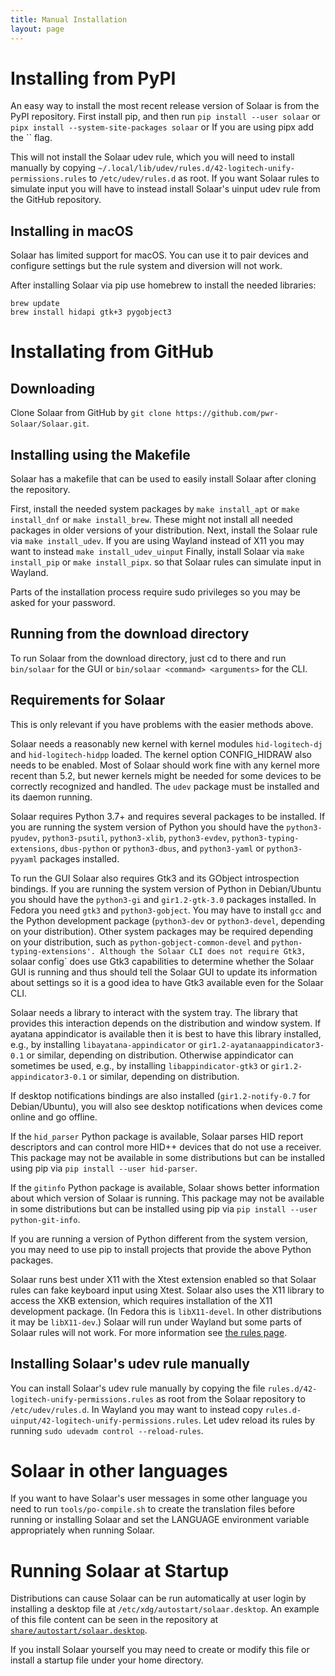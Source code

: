 ```yaml
---
title: Manual Installation
layout: page
---
```


# Installing from PyPI

An easy way to install the most recent release version of Solaar is from the PyPI repository.
First install pip, and then run
`pip install --user solaar` or `pipx install --system-site-packages solaar` or
If you are using pipx add the `` flag.

This will not install the Solaar udev rule, which you will need to install manually by copying
`~/.local/lib/udev/rules.d/42-logitech-unify-permissions.rules`
to `/etc/udev/rules.d` as root.
If you want Solaar rules to simulate input you will have to instead install Solaar's uinput udev rule
from the GitHub repository.

## Installing in macOS

Solaar has limited support for macOS. You can use it to pair devices and configure settings
but the rule system and diversion will not work.

After installing Solaar via pip use homebrew to install the needed libraries:
```
brew update
brew install hidapi gtk+3 pygobject3
```

# Installating from GitHub

## Downloading

Clone Solaar from GitHub by `git clone https://github.com/pwr-Solaar/Solaar.git`.

## Installing using the Makefile

Solaar has a makefile that can be used to easily install Solaar after cloning the repository.

First, install the needed system packages by `make install_apt`
or `make install_dnf` or `make install_brew`.
These might not install all needed packages in older versions of your distribution.
Next, install the Solaar rule via `make install_udev`.
If you are using Wayland instead of X11 you may want to instead `make install_udev_uinput`
Finally, install Solaar via `make install_pip` or `make install_pipx`.
so that Solaar rules can simulate input in Wayland.

Parts of the installation process require sudo privileges so you may be asked for your password.

## Running from the download directory

To run Solaar from the download directory, just cd to there and run `bin/solaar` for the GUI
or `bin/solaar <command> <arguments>` for the CLI.

## Requirements for Solaar

This is only relevant if you have problems with the easier methods above.

Solaar needs a reasonably new kernel with kernel modules `hid-logitech-dj` and `hid-logitech-hidpp` loaded.
The kernel option CONFIG_HIDRAW also needs to be enabled.
Most of Solaar should work fine with any kernel more recent than 5.2,
but newer kernels might be needed for some devices to be correctly recognized and handled.
The `udev` package must be installed and its daemon running.

Solaar requires Python 3.7+ and requires several packages to be installed.
If you are running the system version of Python you should have the
`python3-pyudev`, `python3-psutil`, `python3-xlib`, `python3-evdev`, `python3-typing-extensions`, `dbus-python`
or `python3-dbus`, and `python3-yaml` or `python3-pyyaml` packages installed.

To run the GUI Solaar also requires Gtk3 and its GObject introspection bindings.
If you are running the system version of Python in Debian/Ubuntu you should have the
`python3-gi` and `gir1.2-gtk-3.0` packages installed.
In Fedora you need `gtk3` and `python3-gobject`.
You may have to install `gcc` and the Python development package (`python3-dev` or `python3-devel`,
depending on your distribution).
Other system packages may be required depending on your distribution, such as `python-gobject-common-devel` and `python-typing-extensions'.
Although the Solaar CLI does not require Gtk3,
`solaar config` does use Gtk3 capabilities to determine whether the Solaar GUI is running
and thus should tell the Solaar GUI to update its information about settings
so it is a good idea to have Gtk3 available even for the Solaar CLI.

Solaar needs a library to interact with the system tray.
The library that provides this interaction depends on the distribution and window system.
If ayatana appindicator is available then it is best to have this library installed,
e.g., by installing `libayatana-appindicator` or `gir1.2-ayatanaappindicator3-0.1` or similar,
depending on distribution.
Otherwise appindicator can sometimes be used,
e.g., by installing `libappindicator-gtk3` or `gir1.2-appindicator3-0.1` or similar,
depending on distribution.

If desktop notifications bindings are also installed
(`gir1.2-notify-0.7` for Debian/Ubuntu),
you will also see desktop notifications when devices come online and go offline.

If the `hid_parser` Python package is available, Solaar parses HID report descriptors
and can control more HID++ devices that do not use a receiver.
This package may not be available in some distributions but can be installed using pip
via `pip install --user hid-parser`.

If the `gitinfo` Python package is available, Solaar shows better information
about which version of Solaar is running.
This package may not be available in some distributions but can be installed using pip
via `pip install --user python-git-info`.

If you are running a version of Python different from the system version,
you may need to use pip to install projects that provide the above Python packages.

Solaar runs best under X11 with the Xtest extension enabled so that Solaar rules can fake keyboard input using Xtest.
Solaar also uses the X11 library to access the XKB extension,
which requires installation of the X11 development package.
(In Fedora this is `libX11-devel`.  In other distributions it may be `libX11-dev`.)
Solaar will run under Wayland but some parts of Solaar rules will not work.
For more information see [the rules page](https://pwr-solaar.github.io/Solaar/rules).

## Installing Solaar's udev rule manually

You can install Solaar's udev rule manually by copying the file
`rules.d/42-logitech-unify-permissions.rules`
as root from the Solaar repository to `/etc/udev/rules.d`.
In Wayland you may want to instead copy
`rules.d-uinput/42-logitech-unify-permissions.rules`.
Let udev reload its rules by running `sudo udevadm control --reload-rules`.

# Solaar in other languages

If you want to have Solaar's user messages in some other language you need to run
`tools/po-compile.sh` to create the translation files before running or installing Solaar
and set the LANGUAGE environment variable appropriately when running Solaar.

# Running Solaar at Startup

Distributions can cause Solaar can be run automatically at user login by installing a desktop file at
`/etc/xdg/autostart/solaar.desktop`. An example of this file content can be seen in the repository at
[`share/autostart/solaar.desktop`](/share/autostart/solaar.desktop).

If you install Solaar yourself you may need to create or modify this file or install a startup file under your home directory.
